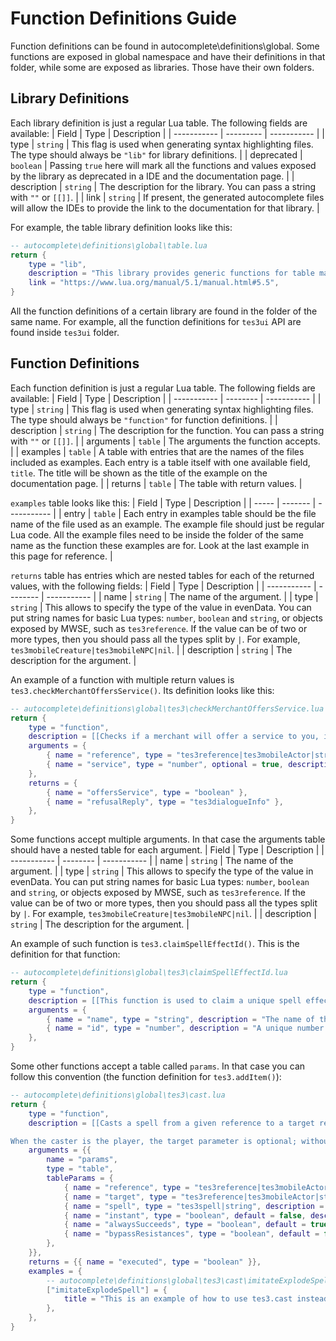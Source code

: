 # Function Definitions Guide

Function definitions can be found in autocomplete\definitions\global. Some functions are exposed in global namespace and have their definitions in that folder, while some are exposed as libraries. Those have their own folders.


## Library Definitions

Each library definition is just a regular Lua table. The following fields are available:
| Field       | Type      | Description |
| ----------- | --------- | ----------- |
| type        | `string`  |  This flag is used when generating syntax highlighting files. The type should always be `"lib"` for library definitions. |
| deprecated  | `boolean` | Passing `true` here will mark all the functions and values exposed by the library as deprecated in a IDE and the documentation page. |
| description | `string`  | The description for the library. You can pass a string with `""` or `[[]]`. |
| link        | `string`  | If present, the generated autocomplete files will allow the IDEs to provide the link to the documentation for that library. |

For example, the table library definition looks like this:

```lua
-- autocomplete\definitions\global\table.lua
return {
	type = "lib",
	description = "This library provides generic functions for table manipulation. It provides all its functions inside the table table.",
	link = "https://www.lua.org/manual/5.1/manual.html#5.5",
}
```

All the function definitions of a certain library are found in the folder of the same name. For example, all the function definitions for `tes3ui` API are found inside `tes3ui` folder.


## Function Definitions

Each function definition is just a regular Lua table. The following fields are available:
| Field       | Type     | Description |
| ----------- | -------- | ----------- |
| type        | `string` |  This flag is used when generating syntax highlighting files. The type should always be `"function"` for function definitions. |
| description | `string` | The description for the function. You can pass a string with `""` or `[[]]`. |
| arguments   | `table`  | The arguments the function accepts. |
| examples    | `table`  | A table with entries that are the names of the files included as examples. Each entry is a table itself with one available field, `title`. The title will be shown as the title of the example on the documentation page. |
| returns     | `table`  | The table with return values. |

`examples` table looks like this:
| Field |   Type  | Description |
| ----- | ------- | ----------- |
| entry | `table` | Each entry in examples table should be the file name of the file used as an example. The example file should just be regular Lua code. All the example files need to be inside the folder of the same name as the function these examples are for. Look at the last example in this page for reference. |


`returns` table has entries which are nested tables for each of the returned values, with the following fields:
| Field       | Type     | Description |
| ----------- | -------- | ----------- |
| name        | `string` | The name of the argument. |
| type        | `string` | This allows to specify the type of the value in evenData. You can put string names for basic Lua types: `number`, `boolean` and `string`, or objects exposed by MWSE, such as `tes3reference`. If the value can be of two or more types, then you should pass all the types split by `|`. For example, `tes3mobileCreature|tes3mobileNPC|nil`. |
| description | `string` | The description for the argument. |

An example of a function with multiple return values is `tes3.checkMerchantOffersService()`. Its definition looks like this:

```lua
-- autocomplete\definitions\global\tes3\checkMerchantOffersService.lua
return {
	type = "function",
	description = [[Checks if a merchant will offer a service to you, including dialogue checks like disposition and faction membership. A specific service can be checked, or if no service is given, a generic dialogue check is made. If the service is refused, the dialogue reply for the refusal may also be returned (it may be nil, as there may not always be a reply available).]],
	arguments = {
		{ name = "reference", type = "tes3reference|tes3mobileActor|string" },
		{ name = "service", type = "number", optional = true, description = "The specific service to check for availability. Uses the [`tes3.merchantService`](https://mwse.github.io/MWSE/references/merchant-service-types/) constants." },
	},
	returns = {
		{ name = "offersService", type = "boolean" },
		{ name = "refusalReply", type = "tes3dialogueInfo" },
	},
}
```


Some functions accept multiple arguments. In that case the arguments table should have a nested table for each argument.
| Field       | Type     | Description |
| ----------- | -------- | ----------- |
| name        | `string` | The name of the argument. |
| type        | `string` | This allows to specify the type of the value in evenData. You can put string names for basic Lua types: `number`, `boolean` and `string`, or objects exposed by MWSE, such as `tes3reference`. If the value can be of two or more types, then you should pass all the types split by `|`. For example, `tes3mobileCreature|tes3mobileNPC|nil`. |
| description | `string` | The description for the argument. |

An example of such function is `tes3.claimSpellEffectId()`. This is the definition for that function:

```lua
-- autocomplete\definitions\global\tes3\claimSpellEffectId.lua
return {
	type = "function",
	description = [[This function is used to claim a unique spell effect name and id. This is needed before actually creating a new effect by calling `tes3.addMagicEffect()`. A claimed effect id is then available as: `tes3.effect.effectName` (just like any other spell effect). For examples of this function in practice see [`tes3.addMagicEffect()`](https://mwse.github.io/MWSE/apis/tes3/#tes3addmagiceffect) example.]],
	arguments = {
		{ name = "name", type = "string", description = "The name of the new spell effect. Must be unique. An error will be thrown if it's non-unique." },
		{ name = "id", type = "number", description = "A unique number representing the new spell effect. An error will be thrown if it's non-unique." },
	},
}
```

Some other functions accept a table called `params`. In that case you can follow this convention (the function definition for `tes3.addItem()`):

```lua
-- autocomplete\definitions\global\tes3\cast.lua
return {
	type = "function",
	description = [[Casts a spell from a given reference to a target reference. Touch effects will hit the target at any range, while target effects will create a projectile. By default, the spell always casts successfully and does not consume magicka. By default, an actor casting will stop and perform its cast animation, but the 'instant' flag can start the cast instantly, and allow more control over the spell.

When the caster is the player, the target parameter is optional; without a target, the player's touch effects will only hit targets in front of them, and target effects will create a projectile in the direction the player is facing. Currently as a limitation, instant must be true to allow the player to cast spells.]],
	arguments = {{
		name = "params",
		type = "table",
		tableParams = {
			{ name = "reference", type = "tes3reference|tes3mobileActor|string", description = "The caster reference." },
			{ name = "target", type = "tes3reference|tes3mobileActor|string", description = "The target reference. Optional only if the caster is the player." },
			{ name = "spell", type = "tes3spell|string", description = "The spell the caster uses." },
			{ name = "instant", type = "boolean", default = false, description = "When true, the spell is cast instantly. No animation is performed." },
			{ name = "alwaysSucceeds", type = "boolean", default = true, description = "When true, the spell cannot fail and does not consume magicka. When false, it is cast using the actor's spell skill, and requires and takes enough magicka to cast. Only applies when 'instant' is true." },
			{ name = "bypassResistances", type = "boolean", default = false, description = "The spell will bypass the target's resistances. Only applies when 'instant' is true." },
		},
	}},
	returns = {{ name = "executed", type = "boolean" }},
	examples = {
		-- autocomplete\definitions\global\tes3\cast\imitateExplodeSpell.lua
		["imitateExplodeSpell"] = {
			title = "This is an example of how to use tes3.cast instead of mwscript.explodeSpell",
		},
	},
}
```
